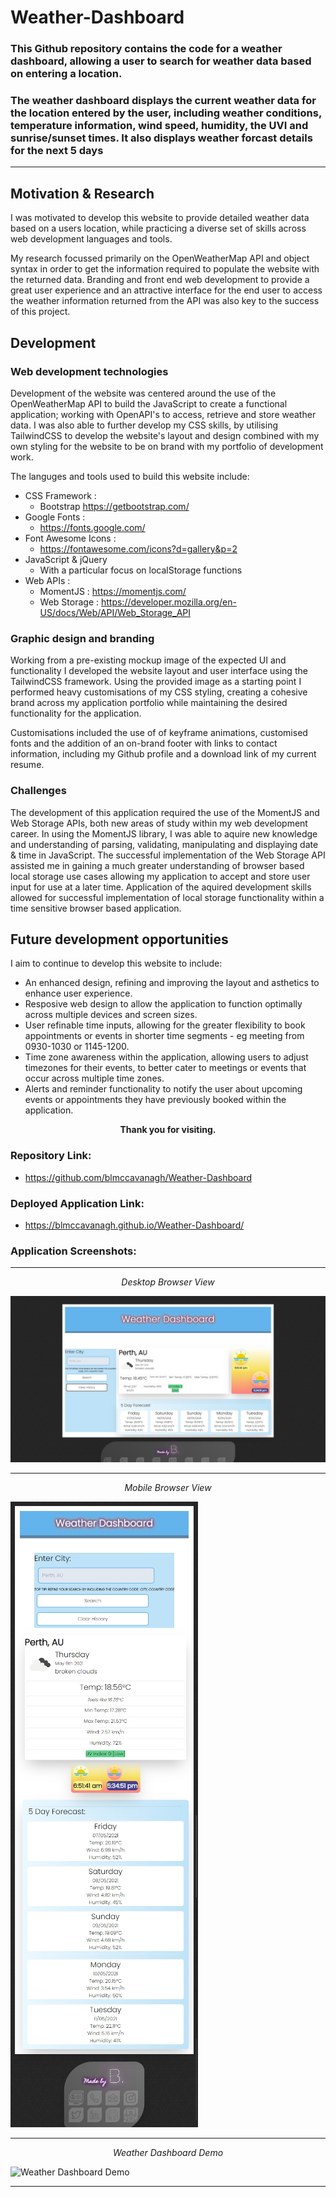# Weather-Dashboard

### This Github repository contains the code for a weather dashboard, allowing a user to search for weather data based on entering a location. 

### The weather dashboard displays the current weather data for the location entered by the user, including weather conditions, temperature information, wind speed, humidity, the UVI and sunrise/sunset times. It also displays weather forcast details for the next 5 days 

---

## Motivation & Research

I was motivated to develop this website to provide detailed weather data based on a users location, while practicing a diverse set of skills across web development languages and tools.

My research focussed primarily on the OpenWeatherMap API and object syntax in order to get the information required to populate the website with the returned data. Branding and front end web development to provide a great user experience and an attractive interface for the end user to access the weather information returned from the API was also key to the success of this project.

##  Development
### Web development technologies 
Development of the website was centered around the use of the OpenWeatherMap API to build the JavaScript to create a functional application; working with OpenAPI's to access, retrieve and store weather data. I was also able to further develop my CSS skills, by utilising TailwindCSS to develop the website's layout and design combined with my own styling for the website to be on brand with my portfolio of development work. 

The languges and tools used to build this website include:

* CSS Framework :
    * Bootstrap https://getbootstrap.com/
* Google Fonts :
    * https://fonts.google.com/
* Font Awesome Icons :
    * https://fontawesome.com/icons?d=gallery&p=2
* JavaScript & jQuery
    * With a particular focus on localStorage functions
* Web APIs :
    * MomentJS : https://momentjs.com/
    * Web Storage : https://developer.mozilla.org/en-US/docs/Web/API/Web_Storage_API


### Graphic design and branding
Working from a pre-existing mockup image of the expected UI and functionality I developed the website layout and user interface using the TailwindCSS framework. Using the provided image as a starting point I performed heavy customisations of my CSS styling, creating a cohesive brand across my application portfolio while maintaining the desired functionality for the application. 

Customisations included the use of of keyframe animations, customised fonts and the addition of an on-brand footer with links to contact information, including my Github profile and a download link of my current resume.

### Challenges 

The development of this application required the use of the MomentJS and Web Storage APIs, both new areas of study within my web development career.
In using the MomentJS library, I was able to aquire new knowledge and understanding of parsing, validating, manipulating and displaying date & time in JavaScript.
The successful implementation of the Web Storage API assisted me in gaining a much greater understanding of browser based local storage use cases allowing my application to accept and store user input for use at a later time.
Application of the aquired development skills allowed for successful implementation of local storage functionality within a time sensitive browser based application.

## Future development opportunities

I aim to continue to develop this website to include:
* An enhanced design, refining and improving the layout and asthetics to enhance user experience.
* Resposive web design to allow the application to function optimally across multiple devices and screen sizes.
* User refinable time inputs, allowing for the greater flexibility to book appointments or events in shorter time segments - eg meeting from 0930-1030 or 1145-1200.
* Time zone awareness within the application, allowing users to adjust timezones for their events, to better cater to meetings or events that occur across multiple time zones.
* Alerts and reminder functionality to notify the user about upcoming events or appointments they have previously booked within the application.

<div align="center">

**Thank you for visiting.**

</div>

### Repository Link:

* https://github.com/blmccavanagh/Weather-Dashboard

### Deployed Application Link:

* https://blmccavanagh.github.io/Weather-Dashboard/

### Application Screenshots:

---

<div align="center">

*Desktop Browser View* 

</div>

![Weather Dashboard Desktop Screen Capture](assets/images/README/weather-dashboard-desktop-screen-capture.jpg)

---

<div align="center">

*Mobile Browser View* 

</div>

![Weather Dashboard Mobile Screen Capture](assets/images/README/weather-dashboard-mobile-screen-capture.png)

---

<div align="center">

*Weather Dashboard Demo*

</div>

![Weather Dashboard Demo](assets/images/README/weather-dashboard-demo.gif)

---